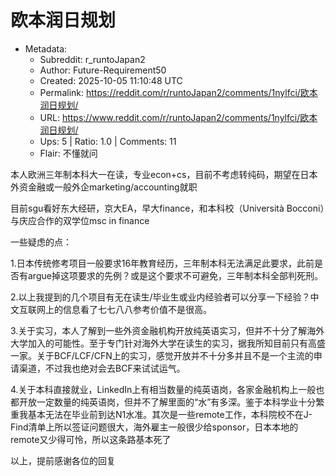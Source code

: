 # 欧本润日规划

- Metadata:
  - Subreddit: r_runtoJapan2
  - Author: Future-Requirement50
  - Created: 2025-10-05 11:10:48 UTC
  - Permalink: https://reddit.com/r/runtoJapan2/comments/1nylfci/欧本润日规划/
  - URL: https://www.reddit.com/r/runtoJapan2/comments/1nylfci/欧本润日规划/
  - Ups: 5 | Ratio: 1.0 | Comments: 11
  - Flair: 不懂就问


本人欧洲三年制本科大一在读，专业econ+cs，目前不考虑转纯码，期望在日本外资金融或一般外企marketing/accounting就职

目前sgu看好东大经研，京大EA，早大finance，和本科校（Università
Bocconi）与庆应合作的双学位msc in finance

一些疑虑的点：

1.日本传统修考项目一般要求16年教育经历，三年制本科无法满足此要求，此前是否有argue掉这项要求的先例？或是这个要求不可避免，三年制本科全部判死刑。

2.以上我提到的几个项目有无在读生/毕业生或业内经验者可以分享一下经验？中文互联网上的信息看了七七八八参考价值不是很高。

3.关于实习，本人了解到一些外资金融机构开放纯英语实习，但并不十分了解海外大学加入的可能性。至于专门针对海外大学在读生的实习，据我所知目前只有高盛一家。关于BCF/LCF/CFN上的实习，感觉开放并不十分多并且不是一个主流的申请渠道，不过我也绝对会去BCF来试试运气。

4.关于本科直接就业，LinkedIn上有相当数量的纯英语岗，各家金融机构上一般也都开放一定数量的纯英语岗，但并不了解里面的“水”有多深。鉴于本科学业十分繁重我基本无法在毕业前到达N1水准。其次是一些remote工作，本科院校不在J-Find清单上所以签证问题很大，海外雇主一般很少给sponsor，日本本地的remote又少得可怜，所以这条路基本死了

以上，提前感谢各位的回复

